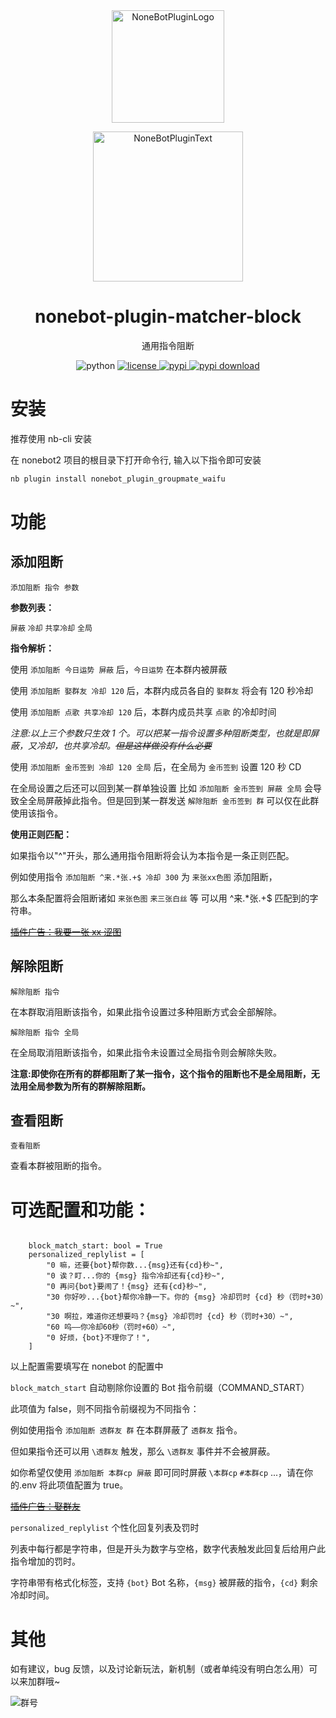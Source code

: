 <div align="center">

<a href="https://v2.nonebot.dev/store">
  <img src="https://raw.githubusercontent.com/A-kirami/nonebot-plugin-template/resources/nbp_logo.png" width="180" height="180" alt="NoneBotPluginLogo">
</a>

<p>
  <img src="https://raw.githubusercontent.com/A-kirami/nonebot-plugin-template/resources/NoneBotPlugin.svg" width="240" alt="NoneBotPluginText">
</p>

# nonebot-plugin-matcher-block

通用指令阻断

<img src="https://img.shields.io/badge/python-3.12+-blue.svg" alt="python">
<a href="./LICENSE">
  <img src="https://img.shields.io/github/license/KarisAya/nonebot_plugin_matcher_block.svg" alt="license">
</a>
<a href="https://pypi.python.org/pypi/nonebot_plugin_matcher_block">
  <img src="https://img.shields.io/pypi/v/nonebot_plugin_matcher_block.svg" alt="pypi">
</a>
<a href="https://pypi.python.org/pypi/nonebot_plugin_matcher_block">
  <img src="https://img.shields.io/pypi/dm/nonebot_plugin_matcher_block" alt="pypi download">
</a>

</div>

# 安装

推荐使用 nb-cli 安装

在 nonebot2 项目的根目录下打开命令行, 输入以下指令即可安装

```bash
nb plugin install nonebot_plugin_groupmate_waifu
```

# 功能

## 添加阻断

`添加阻断 指令 参数`

**参数列表：**

`屏蔽` `冷却` `共享冷却` `全局`

**指令解析：**

使用 `添加阻断 今日运势 屏蔽` 后，`今日运势` 在本群内被屏蔽

使用 `添加阻断 娶群友 冷却 120` 后，本群内成员各自的 `娶群友` 将会有 120 秒冷却

使用 `添加阻断 点歌 共享冷却 120` 后，本群内成员共享 `点歌` 的冷却时间

_注意:以上三个参数只生效 1 个。可以把某一指令设置多种阻断类型，也就是即屏蔽，又冷却，也共享冷却。~~但是这样做没有什么必要~~_

使用 `添加阻断 金币签到 冷却 120 全局` 后，在全局为 `金币签到` 设置 120 秒 CD

在全局设置之后还可以回到某一群单独设置
比如 `添加阻断 金币签到 屏蔽 全局` 会导致全全局屏蔽掉此指令。但是回到某一群发送 `解除阻断 金币签到 群` 可以仅在此群使用该指令。

**使用正则匹配：**

如果指令以"^"开头，那么通用指令阻断将会认为本指令是一条正则匹配。

例如使用指令 `添加阻断 ^来.*张.+$ 冷却 300` 为 `来张xx色图` 添加阻断，

那么本条配置将会阻断诸如 `来张色图` `来三张白丝` 等 可以用 ^来.\*张.+$ 匹配到的字符串。

[~~插件广告：我要一张 xx 涩图~~](https://github.com/KarisAya/nonebot_plugin_setu_collection)

## 解除阻断

`解除阻断 指令`

在本群取消阻断该指令，如果此指令设置过多种阻断方式会全部解除。

`解除阻断 指令 全局`

在全局取消阻断该指令，如果此指令未设置过全局指令则会解除失败。

**注意:即使你在所有的群都阻断了某一指令，这个指令的阻断也不是全局阻断，无法用全局参数为所有的群解除阻断。**

## 查看阻断

`查看阻断`

查看本群被阻断的指令。

# 可选配置和功能：

```env

    block_match_start: bool = True
    personalized_replylist = [
        "0 嘛，还要{bot}帮你数...{msg}还有{cd}秒~",
        "0 诶？盯...你的 {msg} 指令冷却还有{cd}秒~",
        "0 再问{bot}要闹了！{msg} 还有{cd}秒~",
        "30 你好吵...{bot}帮你冷静一下。你的 {msg} 冷却罚时 {cd} 秒（罚时+30）~",
        "30 啊拉，难道你还想要吗？{msg} 冷却罚时 {cd} 秒（罚时+30）~",
        "60 呜——你冷却60秒（罚时+60）~",
        "0 好烦，{bot}不理你了！",
    ]

```

以上配置需要填写在 nonebot 的配置中

`block_match_start` 自动剔除你设置的 Bot 指令前缀（COMMAND_START）

此项值为 false，则不同指令前缀视为不同指令：

例如使用指令 `添加阻断 透群友 群` 在本群屏蔽了 `透群友` 指令。

但如果指令还可以用 `\透群友` 触发，那么 `\透群友` 事件并不会被屏蔽。

如你希望仅使用 `添加阻断 本群cp 屏蔽` 即可同时屏蔽 `\本群cp` `#本群cp` ...，请在你的.env 将此项值配置为 true。

[~~插件广告：娶群友~~](https://github.com/KarisAya/nonebot_plugin_groupmate_waifu)

`personalized_replylist` 个性化回复列表及罚时

列表中每行都是字符串，但是开头为数字与空格，数字代表触发此回复后给用户此指令增加的罚时。

字符串带有格式化标签，支持 `{bot}` Bot 名称，`{msg}` 被屏蔽的指令，`{cd}` 剩余冷却时间。

# 其他

如有建议，bug 反馈，以及讨论新玩法，新机制（或者单纯没有明白怎么用）可以来加群哦~

![群号](https://raw.githubusercontent.com/clovers-project/clovers/refs/heads/master/%E9%99%84%E4%BB%B6/qrcode_1676538742221.jpg)
